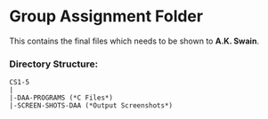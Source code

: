 # Group Assignment Folder
This contains the final files which needs to be shown to **A.K. Swain**.

### Directory Structure:
```
CS1-5
|
|-DAA-PROGRAMS (*C Files*)
|-SCREEN-SHOTS-DAA (*Output Screenshots*)
```
